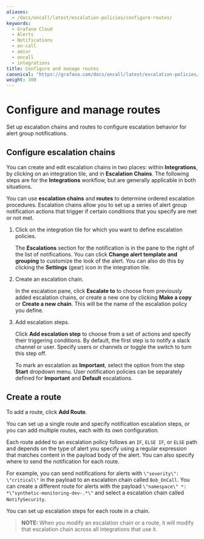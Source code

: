 ```yaml
---
aliases:
  - /docs/oncall/latest/escalation-policies/configure-routes/
keywords:
  - Grafana Cloud
  - Alerts
  - Notifications
  - on-call
  - amixr
  - oncall
  - integrations
title: Configure and manage routes
canonical: "https://grafana.com/docs/oncall/latest/escalation-policies/configure-routes/"
weight: 300
---
```


# Configure and manage routes

Set up escalation chains and routes to configure escalation behavior for alert group notifications.

## Configure escalation chains

You can create and edit escalation chains in two places: within **Integrations**, by clicking on an integration tile, and in **Escalation Chains**. The following steps are for the **Integrations** workflow, but are generally applicable in both situations.

You can use **escalation chains** and **routes** to determine ordered escalation procedures. Escalation chains allow you to set up a series of alert group notification actions that trigger if certain conditions that you specify are met or not met.

1. Click on the integration tile for which you want to define escalation policies.

   The **Escalations** section for the notification is in the pane to the right of the list of notifications.
   You can click **Change alert template and grouping** to customize the look of the alert. You can also do this by clicking the **Settings** (gear) icon in the integration tile.

1. Create an escalation chain.

   In the escalation pane, click **Escalate to** to choose from previously added escalation chains, or create a new one by clicking **Make a copy** or **Create a new chain**. This will be the name of the escalation policy you define.

1. Add escalation steps.

   Click **Add escalation step** to choose from a set of actions and specify their triggering conditions. By default, the first step is to notify a slack channel or user. Specify users or channels or toggle the switch to turn this step off.

   To mark an escalation as **Important**, select the option from the step **Start** dropdown menu. User notification policies can be separately defined for **Important** and **Default** escalations.

## Create a route

To add a route, click **Add Route**.

You can set up a single route and specify notification escalation steps, or you can add multiple routes, each with its own configuration.

Each route added to an escalation policy follows an `IF`, `ELSE IF`, or `ELSE` path and depends on the type of alert you specify using a regular expression that matches content in the payload body of the alert. You can also specify where to send the notification for each route.

For example, you can send notifications for alerts with `\"severity\": \"critical\"` in the payload to an escalation chain called `Bob_OnCall`. You can create a different route for alerts with the payload `\"namespace\" *: *\"synthetic-monitoring-dev-.*\"` and select a escalation chain called `NotifySecurity`.

You can set up escalation steps for each route in a chain.

> **NOTE:** When you modify an escalation chain or a route, it will modify that escalation chain across all integrations that use it.
